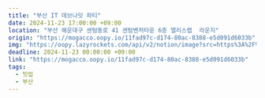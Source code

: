 ```yaml
---
title: "부산 IT 데브나잇 파티"
date: 2024-11-23 17:00:00 +09:00
location: "부산 해운대구 센텀동로 41 센텀벤처타운 6층 엘리스랩  라운지"
origin: "https://mogacco.oopy.io/11fad97c-d174-80ac-8388-e5d091d6033b"
img: "https://oopy.lazyrockets.com/api/v2/notion/image?src=https%3A%2F%2Fprod-files-secure.s3.us-west-2.amazonaws.com%2Feacad22a-00a0-415e-a8d8-11ce71140e4f%2Fe64d087e-6076-4b44-a243-ab91f6159730%2FKakaoTalk_20241107_143144177.png&blockId=137ad97c-d174-80c8-93f5-c51dbe50c000"
deadline: 2024-11-23 00:00:00 +09:00
link: "https://mogacco.oopy.io/11fad97c-d174-80ac-8388-e5d091d6033b"
tags:
  - 밋업
  - 부산
---
```

